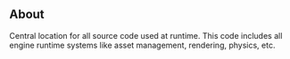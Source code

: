 ## About
Central location for all source code used at runtime. This code includes all engine runtime systems like asset management, rendering, physics, etc. 